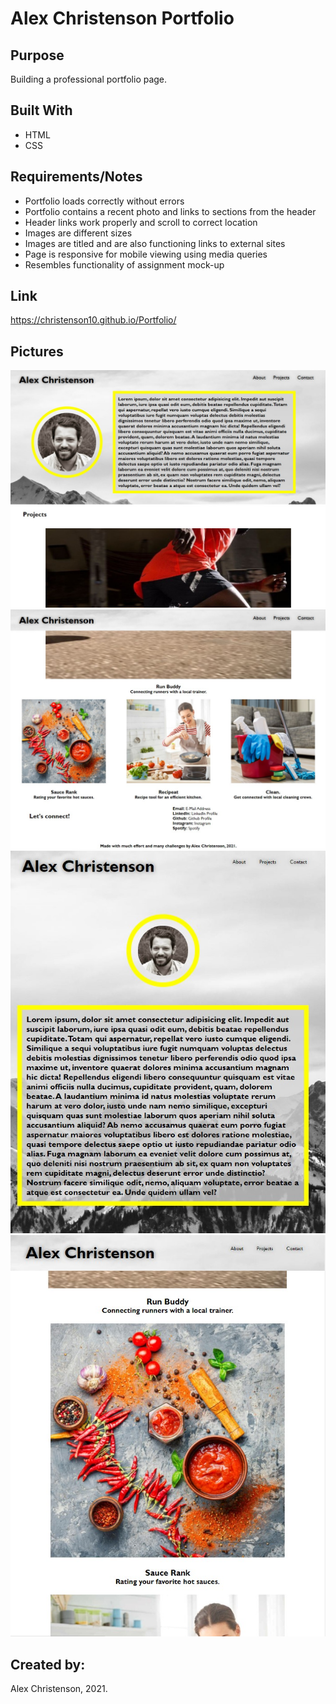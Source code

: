 # Alex Christenson Portfolio

## Purpose
Building a professional portfolio page.

## Built With
* HTML
* CSS

## Requirements/Notes
* Portfolio loads correctly without errors
* Portfolio contains a recent photo and links to sections from the header
* Header links work properly and scroll to correct location
* Images are different sizes
* Images are titled and are also functioning links to external sites
* Page is responsive for mobile viewing using media queries
* Resembles functionality of assignment mock-up

## Link
https://christenson10.github.io/Portfolio/

## Pictures

![Screenshot1](Screenshot1.jpg)
![Screenshot2](Screenshot2.jpg)
![Responsive1](Responsive1.jpg)
![Responsive2](Responsive2.jpg)

## Created by:
Alex Christenson, 2021.

